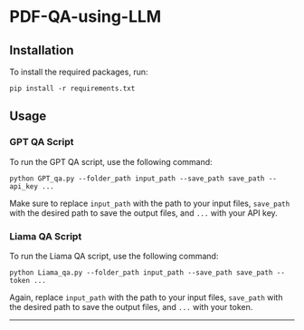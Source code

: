# PDF-QA-using-LLM

## Installation

To install the required packages, run:

```
pip install -r requirements.txt
```

## Usage

### GPT QA Script

To run the GPT QA script, use the following command:

```
python GPT_qa.py --folder_path input_path --save_path save_path --api_key ...
```

Make sure to replace `input_path` with the path to your input files, `save_path` with the desired path to save the output files, and `...` with your API key.

### Liama QA Script

To run the Liama QA script, use the following command:

```
python Liama_qa.py --folder_path input_path --save_path save_path --token ...
```

Again, replace `input_path` with the path to your input files, `save_path` with the desired path to save the output files, and `...` with your token.

---
